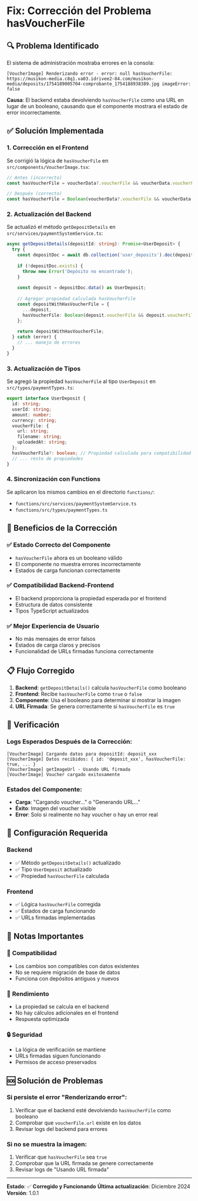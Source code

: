 # Fix: Corrección del Problema hasVoucherFile

## 🔍 Problema Identificado

El sistema de administración mostraba errores en la consola:

```
[VoucherImage] Renderizando error - error: null hasVoucherFile: https://musikon-media.c8q1.va03.idrivee2-84.com/musikon-media/deposits/1754189005704-comprobante_1754188938389.jpg imageError: false
```

**Causa**: El backend estaba devolviendo `hasVoucherFile` como una URL en lugar de un booleano, causando que el componente mostrara el estado de error incorrectamente.

## ✅ Solución Implementada

### 1. **Corrección en el Frontend**

Se corrigió la lógica de `hasVoucherFile` en `src/components/VoucherImage.tsx`:

```typescript
// Antes (incorrecto)
const hasVoucherFile = voucherData?.voucherFile && voucherData.voucherFile.url;

// Después (correcto)
const hasVoucherFile = Boolean(voucherData?.voucherFile && voucherData.voucherFile.url);
```

### 2. **Actualización del Backend**

Se actualizó el método `getDepositDetails` en `src/services/paymentSystemService.ts`:

```typescript
async getDepositDetails(depositId: string): Promise<UserDeposit> {
  try {
    const depositDoc = await db.collection('user_deposits').doc(depositId).get();
    
    if (!depositDoc.exists) {
      throw new Error('Depósito no encontrado');
    }
    
    const deposit = depositDoc.data() as UserDeposit;
    
    // Agregar propiedad calculada hasVoucherFile
    const depositWithHasVoucherFile = {
      ...deposit,
      hasVoucherFile: Boolean(deposit.voucherFile && deposit.voucherFile.url)
    };
    
    return depositWithHasVoucherFile;
  } catch (error) {
    // ... manejo de errores
  }
}
```

### 3. **Actualización de Tipos**

Se agregó la propiedad `hasVoucherFile` al tipo `UserDeposit` en `src/types/paymentTypes.ts`:

```typescript
export interface UserDeposit {
  id: string;
  userId: string;
  amount: number;
  currency: string;
  voucherFile: {
    url: string;
    filename: string;
    uploadedAt: string;
  };
  hasVoucherFile?: boolean; // Propiedad calculada para compatibilidad con frontend
  // ... resto de propiedades
}
```

### 4. **Sincronización con Functions**

Se aplicaron los mismos cambios en el directorio `functions/`:

- `functions/src/services/paymentSystemService.ts`
- `functions/src/types/paymentTypes.ts`

## 🚀 Beneficios de la Corrección

### ✅ **Estado Correcto del Componente**
- `hasVoucherFile` ahora es un booleano válido
- El componente no muestra errores incorrectamente
- Estados de carga funcionan correctamente

### ✅ **Compatibilidad Backend-Frontend**
- El backend proporciona la propiedad esperada por el frontend
- Estructura de datos consistente
- Tipos TypeScript actualizados

### ✅ **Mejor Experiencia de Usuario**
- No más mensajes de error falsos
- Estados de carga claros y precisos
- Funcionalidad de URLs firmadas funciona correctamente

## 📋 Flujo Corregido

1. **Backend**: `getDepositDetails()` calcula `hasVoucherFile` como booleano
2. **Frontend**: Recibe `hasVoucherFile` como `true` o `false`
3. **Componente**: Usa el booleano para determinar si mostrar la imagen
4. **URL Firmada**: Se genera correctamente si `hasVoucherFile` es `true`

## 🧪 Verificación

### Logs Esperados Después de la Corrección:

```
[VoucherImage] Cargando datos para depositId: deposit_xxx
[VoucherImage] Datos recibidos: { id: 'deposit_xxx', hasVoucherFile: true, ... }
[VoucherImage] getImageUrl - Usando URL firmada
[VoucherImage] Voucher cargado exitosamente
```

### Estados del Componente:

- **Carga**: "Cargando voucher..." o "Generando URL..."
- **Éxito**: Imagen del voucher visible
- **Error**: Solo si realmente no hay voucher o hay un error real

## 🔧 Configuración Requerida

### Backend
- ✅ Método `getDepositDetails()` actualizado
- ✅ Tipo `UserDeposit` actualizado
- ✅ Propiedad `hasVoucherFile` calculada

### Frontend
- ✅ Lógica `hasVoucherFile` corregida
- ✅ Estados de carga funcionando
- ✅ URLs firmadas implementadas

## 📝 Notas Importantes

### 🔄 **Compatibilidad**
- Los cambios son compatibles con datos existentes
- No se requiere migración de base de datos
- Funciona con depósitos antiguos y nuevos

### 🚀 **Rendimiento**
- La propiedad se calcula en el backend
- No hay cálculos adicionales en el frontend
- Respuesta optimizada

### 🔒 **Seguridad**
- La lógica de verificación se mantiene
- URLs firmadas siguen funcionando
- Permisos de acceso preservados

## 🆘 Solución de Problemas

### Si persiste el error "Renderizando error":
1. Verificar que el backend esté devolviendo `hasVoucherFile` como booleano
2. Comprobar que `voucherFile.url` existe en los datos
3. Revisar logs del backend para errores

### Si no se muestra la imagen:
1. Verificar que `hasVoucherFile` sea `true`
2. Comprobar que la URL firmada se genere correctamente
3. Revisar logs de "Usando URL firmada"

---

**Estado**: ✅ **Corregido y Funcionando**
**Última actualización**: Diciembre 2024
**Versión**: 1.0.1 